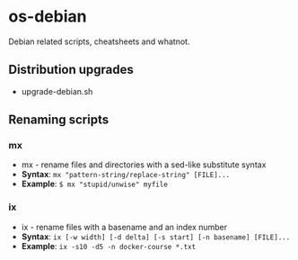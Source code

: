 # os-debian
Debian related scripts, cheatsheets and whatnot.

## Distribution upgrades
- upgrade-debian.sh

## Renaming scripts
### mx
- mx - rename files and directories with a sed-like substitute syntax
- **Syntax**: `mx "pattern-string/replace-string" [FILE]...`
- **Example**: `$ mx "stupid/unwise" myfile`

### ix
- ix - rename files with a basename and an index number
- **Syntax**: `ix [-w width] [-d delta] [-s start] [-n basename] [FILE]...`
- **Example**: `ix -s10 -d5 -n docker-course *.txt`
